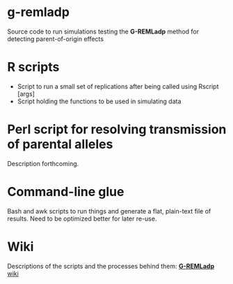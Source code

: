 # g-remladp
Source code to run simulations testing the **G-REMLadp** method for detecting parent-of-origin effects 

# R scripts
- Script to run a small set of replications after being called using Rscript [args] 
- Script holding the functions to be used in simulating data

# Perl script for resolving transmission of parental alleles 
Description forthcoming.

# Command-line glue
Bash and awk scripts to run things and generate a flat, plain-text file of results. Need to be optimized better for later re-use. 

# Wiki 
Descriptions of the scripts and the processes behind them: [**G-REMLadp** wiki](https://github.com/amatrhr/g-remladp/wiki)
